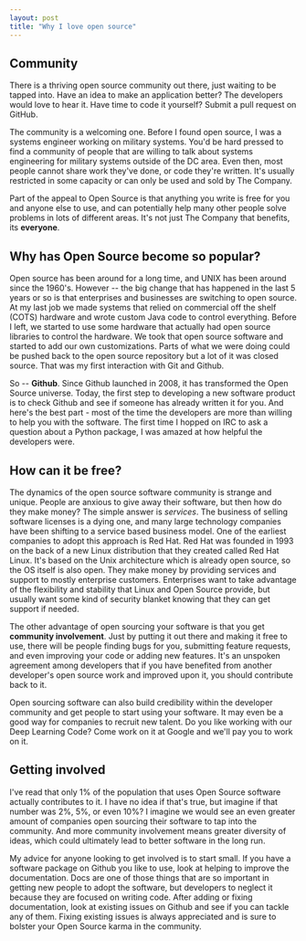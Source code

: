```yaml
---
layout: post
title: "Why I love open source"
---
```



## Community

There is a thriving open source community out there, just waiting to be tapped into.  Have an idea to make an application better?  The developers would love to hear it.  Have time to code it yourself?  Submit a pull request on GitHub.

The community is a welcoming one.  Before I found open source, I was a systems engineer working on military systems.  You'd be hard pressed to find a community of people that are willing to talk about systems engineering for military systems outside of the DC area.  Even then, most people cannot share work they've done, or code they're written.  It's usually restricted in some capacity or can only be used and sold by The Company.

Part of the appeal to Open Source is that anything you write is free for you and anyone else to use, and can potentially help many other people solve problems in lots of different areas.  It's not just The Company that benefits, its **everyone**.


## Why has Open Source become so popular?

Open source has been around for a long time, and UNIX has been around since the 1960's.  However -- the big change that has happened in the last 5 years or so is that enterprises and businesses are switching to open source. At my last job we made systems that relied on commercial off the shelf (COTS) hardware and wrote custom Java code to control everything.  Before I left, we started to use some hardware that actually had open source libraries to control the hardware.  We took that open source software and started to add our own customizations.  Parts of what we were doing could be pushed back to the open source repository but a lot of it was closed source.  That was my first interaction with Git and Github.

So -- **Github**.  Since Github launched in 2008, it has transformed the Open Source universe.  Today, the first step to developing a new software product is to check Github and see if someone has already written it for you.  And here's the best part - most of the time the developers are more than willing to help you with the software.  The first time I hopped on IRC to ask a question about a Python package, I was amazed at how helpful the developers were.

## How can it be free?

The dynamics of the open source software community is strange and unique.  People are anxious to give away their software, but then how do they make money?  The simple answer is *services*.  The business of selling software licenses is a dying one, and many large technology companies have been shifting to a service based business model.  One of the earliest companies to adopt this approach is Red Hat.  Red Hat was founded in 1993 on the back of a new Linux distribution that they created called Red Hat Linux.  It's based on the Unix architecture which is already open source, so the OS itself is also open.  They make money by providing services and support to mostly enterprise customers.  Enterprises want to take advantage of the flexibility and stability that Linux and Open Source provide, but usually want some kind of security blanket knowing that they can get support if needed.

The other advantage of open sourcing your software is that you get **community involvement**.  Just by putting it out there and making it free to use, there will be people finding bugs for you, submitting feature requests, and even improving your code or adding new features.  It's an unspoken agreement among developers that if you have benefited from another developer's open source work and improved upon it, you should contribute back to it.

Open sourcing software can also build credibility within the developer community and get people to start using your software.  It may even be a good way for companies to recruit new talent.  Do you like working with our Deep Learning Code?  Come work on it at Google and we'll pay you to work on it.

## Getting involved

I've read that only 1% of the population that uses Open Source software actually contributes to it.  I have no idea if that's true, but imagine if that number was 2%, 5%, or even 10%?  I imagine we would see an even greater amount of companies open sourcing their software to tap into the community.  And more community involvement means greater diversity of ideas, which could ultimately lead to better software in the long run.

My advice for anyone looking to get involved is to start small.  If you have a software package on Github you like to use, look at helping to improve the documentation.  Docs are one of those things that are so important in getting new people to adopt the software, but developers to neglect it because they are focused on writing code.  After adding or fixing documentation, look at existing issues on Github and see if you can tackle any of them.  Fixing existing issues is always appreciated and is sure to bolster your Open Source karma in the community. 

